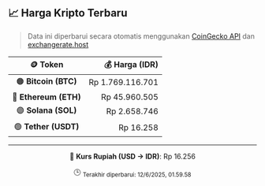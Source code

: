 

<!-- HARGA_KRIPTO -->
## 📈 Harga Kripto Terbaru

> Data ini diperbarui secara otomatis menggunakan [CoinGecko API](https://www.coingecko.com/) dan [exchangerate.host](https://exchangerate.host/)

<div align="center">

| 🪙 Token | 💰 Harga (IDR) |
|:------:|---------------:|
| 🟠 **Bitcoin (BTC)**   | Rp 1.769.116.701 |
| 🔵 **Ethereum (ETH)**  | Rp 45.960.505 |
| 🟣 **Solana (SOL)**    | Rp 2.658.746 |
| 🟢 **Tether (USDT)**   | Rp 16.258 |

---

💱 **Kurs Rupiah (USD → IDR)**: Rp 16.256

🕒 <sub>Terakhir diperbarui: 12/6/2025, 01.59.58</sub>

</div>
<!-- /HARGA_KRIPTO -->